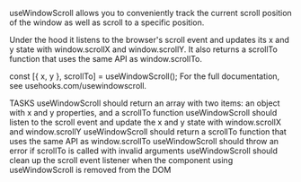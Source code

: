 useWindowScroll allows you to conveniently track the current scroll position of the window as well as scroll to a specific position.

Under the hood it listens to the browser's scroll event and updates its x and y state with window.scrollX and window.scrollY. It also returns a scrollTo function that uses the same API as window.scrollTo.

const [{ x, y }, scrollTo] = useWindowScroll();
For the full documentation, see usehooks.com/usewindowscroll.

TASKS
useWindowScroll should return an array with two items: an object with x and y properties, and a scrollTo function
useWindowScroll should listen to the scroll event and update the x and y state with window.scrollX and window.scrollY
useWindowScroll should return a scrollTo function that uses the same API as window.scrollTo
useWindowScroll should throw an error if scrollTo is called with invalid arguments
useWindowScroll should clean up the scroll event listener when the component using useWindowScroll is removed from the DOM